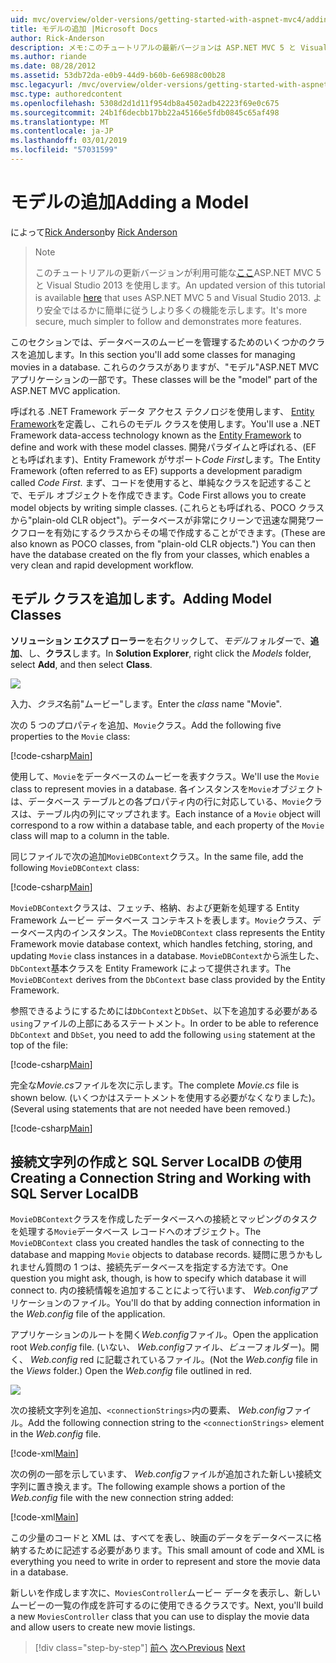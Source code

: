 ```yaml
---
uid: mvc/overview/older-versions/getting-started-with-aspnet-mvc4/adding-a-model
title: モデルの追加 |Microsoft Docs
author: Rick-Anderson
description: メモ:このチュートリアルの最新バージョンは ASP.NET MVC 5 と Visual Studio 2013 を使用します。 安全なはるかに簡単に従い、デモをお勧めしています.
ms.author: riande
ms.date: 08/28/2012
ms.assetid: 53db72da-e0b9-44d9-b60b-6e6988c00b28
msc.legacyurl: /mvc/overview/older-versions/getting-started-with-aspnet-mvc4/adding-a-model
msc.type: authoredcontent
ms.openlocfilehash: 5308d2d1d11f954db8a4502adb42223f69e0c675
ms.sourcegitcommit: 24b1f6decbb17bb22a45166e5fdb0845c65af498
ms.translationtype: MT
ms.contentlocale: ja-JP
ms.lasthandoff: 03/01/2019
ms.locfileid: "57031599"
---
```

<a name="adding-a-model"></a><span data-ttu-id="e0bb9-104">モデルの追加</span><span class="sxs-lookup"><span data-stu-id="e0bb9-104">Adding a Model</span></span>
====================
<span data-ttu-id="e0bb9-105">によって[Rick Anderson]((https://twitter.com/RickAndMSFT))</span><span class="sxs-lookup"><span data-stu-id="e0bb9-105">by [Rick Anderson]((https://twitter.com/RickAndMSFT))</span></span>

> > [!NOTE]
> > <span data-ttu-id="e0bb9-106">このチュートリアルの更新バージョンが利用可能な[ここ](../../getting-started/introduction/getting-started.md)ASP.NET MVC 5 と Visual Studio 2013 を使用します。</span><span class="sxs-lookup"><span data-stu-id="e0bb9-106">An updated version of this tutorial is available [here](../../getting-started/introduction/getting-started.md) that uses ASP.NET MVC 5 and Visual Studio 2013.</span></span> <span data-ttu-id="e0bb9-107">より安全ではるかに簡単に従うしより多くの機能を示します。</span><span class="sxs-lookup"><span data-stu-id="e0bb9-107">It's more secure, much simpler to follow and demonstrates more features.</span></span>


<span data-ttu-id="e0bb9-108">このセクションでは、データベースのムービーを管理するためのいくつかのクラスを追加します。</span><span class="sxs-lookup"><span data-stu-id="e0bb9-108">In this section you'll add some classes for managing movies in a database.</span></span> <span data-ttu-id="e0bb9-109">これらのクラスがありますが、&quot;モデル&quot;ASP.NET MVC アプリケーションの一部です。</span><span class="sxs-lookup"><span data-stu-id="e0bb9-109">These classes will be the &quot;model&quot; part of the ASP.NET MVC application.</span></span>

<span data-ttu-id="e0bb9-110">呼ばれる .NET Framework データ アクセス テクノロジを使用します、 [Entity Framework](https://msdn.microsoft.com/library/bb399572(VS.110).aspx)を定義し、これらのモデル クラスを使用します。</span><span class="sxs-lookup"><span data-stu-id="e0bb9-110">You'll use a .NET Framework data-access technology known as the [Entity Framework](https://msdn.microsoft.com/library/bb399572(VS.110).aspx) to define and work with these model classes.</span></span> <span data-ttu-id="e0bb9-111">開発パラダイムと呼ばれる、(EF とも呼ばれます)、Entity Framework がサポート*Code First*します。</span><span class="sxs-lookup"><span data-stu-id="e0bb9-111">The Entity Framework (often referred to as EF) supports a development paradigm called *Code First*.</span></span> <span data-ttu-id="e0bb9-112">まず、コードを使用すると、単純なクラスを記述することで、モデル オブジェクトを作成できます。</span><span class="sxs-lookup"><span data-stu-id="e0bb9-112">Code First allows you to create model objects by writing simple classes.</span></span> <span data-ttu-id="e0bb9-113">(これらとも呼ばれる、POCO クラスから&quot;plain-old CLR object&quot;)。データベースが非常にクリーンで迅速な開発ワークフローを有効にするクラスからその場で作成することができます。</span><span class="sxs-lookup"><span data-stu-id="e0bb9-113">(These are also known as POCO classes, from &quot;plain-old CLR objects.&quot;) You can then have the database created on the fly from your classes, which enables a very clean and rapid development workflow.</span></span>

## <a name="adding-model-classes"></a><span data-ttu-id="e0bb9-114">モデル クラスを追加します。</span><span class="sxs-lookup"><span data-stu-id="e0bb9-114">Adding Model Classes</span></span>

<span data-ttu-id="e0bb9-115">**ソリューション エクスプ ローラー**を右クリックして、*モデル*フォルダーで、**追加**、し、**クラス**します。</span><span class="sxs-lookup"><span data-stu-id="e0bb9-115">In **Solution Explorer**, right click the *Models* folder, select **Add**, and then select **Class**.</span></span>

![](adding-a-model/_static/image1.png)

<span data-ttu-id="e0bb9-116">入力、*クラス*名前&quot;ムービー&quot;します。</span><span class="sxs-lookup"><span data-stu-id="e0bb9-116">Enter the *class* name &quot;Movie&quot;.</span></span>

<span data-ttu-id="e0bb9-117">次の 5 つのプロパティを追加、`Movie`クラス。</span><span class="sxs-lookup"><span data-stu-id="e0bb9-117">Add the following five properties to the `Movie` class:</span></span>

[!code-csharp[Main](adding-a-model/samples/sample1.cs)]

<span data-ttu-id="e0bb9-118">使用して、`Movie`をデータベースのムービーを表すクラス。</span><span class="sxs-lookup"><span data-stu-id="e0bb9-118">We'll use the `Movie` class to represent movies in a database.</span></span> <span data-ttu-id="e0bb9-119">各インスタンスを`Movie`オブジェクトは、データベース テーブルとの各プロパティ内の行に対応している、`Movie`クラスは、テーブル内の列にマップされます。</span><span class="sxs-lookup"><span data-stu-id="e0bb9-119">Each instance of a `Movie` object will correspond to a row within a database table, and each property of the `Movie` class will map to a column in the table.</span></span>

<span data-ttu-id="e0bb9-120">同じファイルで次の追加`MovieDBContext`クラス。</span><span class="sxs-lookup"><span data-stu-id="e0bb9-120">In the same file, add the following `MovieDBContext` class:</span></span>

[!code-csharp[Main](adding-a-model/samples/sample2.cs)]

<span data-ttu-id="e0bb9-121">`MovieDBContext`クラスは、フェッチ、格納、および更新を処理する Entity Framework ムービー データベース コンテキストを表します。`Movie`クラス、データベース内のインスタンス。</span><span class="sxs-lookup"><span data-stu-id="e0bb9-121">The `MovieDBContext` class represents the Entity Framework movie database context, which handles fetching, storing, and updating `Movie` class instances in a database.</span></span> <span data-ttu-id="e0bb9-122">`MovieDBContext`から派生した、`DbContext`基本クラスを Entity Framework によって提供されます。</span><span class="sxs-lookup"><span data-stu-id="e0bb9-122">The `MovieDBContext` derives from the `DbContext` base class provided by the Entity Framework.</span></span>

<span data-ttu-id="e0bb9-123">参照できるようにするためには`DbContext`と`DbSet`、以下を追加する必要がある`using`ファイルの上部にあるステートメント。</span><span class="sxs-lookup"><span data-stu-id="e0bb9-123">In order to be able to reference `DbContext` and `DbSet`, you need to add the following `using` statement at the top of the file:</span></span>

[!code-csharp[Main](adding-a-model/samples/sample3.cs)]

<span data-ttu-id="e0bb9-124">完全な*Movie.cs*ファイルを次に示します。</span><span class="sxs-lookup"><span data-stu-id="e0bb9-124">The complete *Movie.cs* file is shown below.</span></span> <span data-ttu-id="e0bb9-125">(いくつかはステートメントを使用する必要がなくなりました)。</span><span class="sxs-lookup"><span data-stu-id="e0bb9-125">(Several using statements that are not needed have been removed.)</span></span>

[!code-csharp[Main](adding-a-model/samples/sample4.cs)]

## <a name="creating-a-connection-string-and-working-with-sql-server-localdb"></a><span data-ttu-id="e0bb9-126">接続文字列の作成と SQL Server LocalDB の使用</span><span class="sxs-lookup"><span data-stu-id="e0bb9-126">Creating a Connection String and Working with SQL Server LocalDB</span></span>

<span data-ttu-id="e0bb9-127">`MovieDBContext`クラスを作成したデータベースへの接続とマッピングのタスクを処理する`Movie`データベース レコードへのオブジェクト。</span><span class="sxs-lookup"><span data-stu-id="e0bb9-127">The `MovieDBContext` class you created handles the task of connecting to the database and mapping `Movie` objects to database records.</span></span> <span data-ttu-id="e0bb9-128">疑問に思うかもしれません質問の 1 つは、接続先データベースを指定する方法です。</span><span class="sxs-lookup"><span data-stu-id="e0bb9-128">One question you might ask, though, is how to specify which database it will connect to.</span></span> <span data-ttu-id="e0bb9-129">内の接続情報を追加することによって行います、 *Web.config*アプリケーションのファイル。</span><span class="sxs-lookup"><span data-stu-id="e0bb9-129">You'll do that by adding connection information in the *Web.config* file of the application.</span></span>

<span data-ttu-id="e0bb9-130">アプリケーションのルートを開く*Web.config*ファイル。</span><span class="sxs-lookup"><span data-stu-id="e0bb9-130">Open the application root *Web.config* file.</span></span> <span data-ttu-id="e0bb9-131">(いない、 *Web.config*ファイル、*ビュー*フォルダー)。開く、 *Web.config* red に記載されているファイル。</span><span class="sxs-lookup"><span data-stu-id="e0bb9-131">(Not the *Web.config* file in the *Views* folder.) Open the *Web.config* file outlined in red.</span></span>

![](adding-a-model/_static/image2.png)

<span data-ttu-id="e0bb9-132">次の接続文字列を追加、`<connectionStrings>`内の要素、 *Web.config*ファイル。</span><span class="sxs-lookup"><span data-stu-id="e0bb9-132">Add the following connection string to the `<connectionStrings>` element in the *Web.config* file.</span></span>

[!code-xml[Main](adding-a-model/samples/sample5.xml)]

<span data-ttu-id="e0bb9-133">次の例の一部を示しています、 *Web.config*ファイルが追加された新しい接続文字列に置き換えます。</span><span class="sxs-lookup"><span data-stu-id="e0bb9-133">The following example shows a portion of the *Web.config* file with the new connection string added:</span></span>

[!code-xml[Main](adding-a-model/samples/sample6.xml?highlight=6-9)]

<span data-ttu-id="e0bb9-134">この少量のコードと XML は、すべてを表し、映画のデータをデータベースに格納するために記述する必要があります。</span><span class="sxs-lookup"><span data-stu-id="e0bb9-134">This small amount of code and XML is everything you need to write in order to represent and store the movie data in a database.</span></span>

<span data-ttu-id="e0bb9-135">新しいを作成します次に、`MoviesController`ムービー データを表示し、新しいムービーの一覧の作成を許可するのに使用できるクラスです。</span><span class="sxs-lookup"><span data-stu-id="e0bb9-135">Next, you'll build a new `MoviesController` class that you can use to display the movie data and allow users to create new movie listings.</span></span>

> [!div class="step-by-step"]
> <span data-ttu-id="e0bb9-136">[前へ](adding-a-view.md)
> [次へ](accessing-your-models-data-from-a-controller.md)</span><span class="sxs-lookup"><span data-stu-id="e0bb9-136">[Previous](adding-a-view.md)
[Next](accessing-your-models-data-from-a-controller.md)</span></span>

